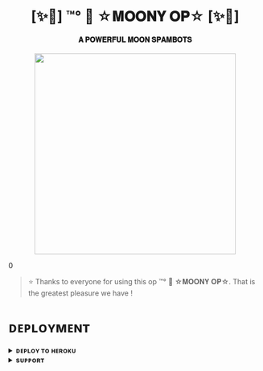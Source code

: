 <h1 align="center"><b>[✨🥀] ™°‌ 🫧 ☆𝐌𝐎𝐎𝐍𝐘 𝐎𝐏☆ [✨🥀]</b></h1>

<h4 align="center"> 𝐀 𝐏𝐎𝐖𝐄𝐑𝐅𝐔𝐋 𝐌𝐎𝐎𝐍 𝐒𝐏𝐀𝐌𝐁𝐎𝐓𝐒</h4>

<p align="center"><a href="https://t.me/don_spambot"><img src="https://telegra.ph/file/e1ac446ecb50ef31d4168.jpg" width="400"></a></p>0


> ⭐️ Thanks to everyone for using this op ™°‌ 🫧 ☆𝐌𝐎𝐎𝐍𝐘 𝐎𝐏☆. That is the greatest pleasure we have !


# ᴅᴇᴘʟᴏʏᴍᴇɴᴛ


<details>
<summary><b>ᴅᴇᴘʟᴏʏ ᴛᴏ ʜᴇʀᴏᴋᴜ</b></summary>
<br>

[![Deploy](https://www.herokucdn.com/deploy/button.svg)](https://dashboard.heroku.com/new?template=https://github.com/EAGELOP/ALSPAM)

</details>


<details>
<summary><b>sᴜᴘᴘᴏʀᴛ</b></summary>
<br>

<a href="https://t.me/don_spambot"><img src="https://img.shields.io/badge/Join-Telegram%20Channel-red.svg?logo=Telegram"></a>

</details>
